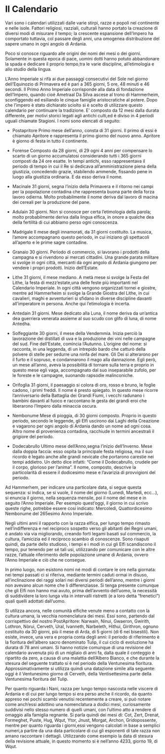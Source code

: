 # Il Calendario

Vari sono i calendari utilizzati dalle varie stirpi, razze e popoli nel continente e nelle isole. Fattori religiosi, razziali, culturali hanno portato la creazione di diversi modi di misurare il tempo; la crescente espansione dell’Impero ha comportato tuttavia, col passare degli anni, una omogenea distribuzione del sapere umano in ogni angolo di Ardania.

Poco si conosce riguardo alle origini dei nomi dei mesi o dei giorni. Solamente in questa epoca di pace, uomini dotti hanno potuto abbandonare la spada e dedicare il proprio tempo,tra le varie discipline, all’etimologia e allo studio della lingua.

L’Anno Imperiale si rifà ai due passaggi consecutivi del Sole nel giorno dell’Equinozio di Primavera ed è pari a 365 giorni, 5 ore, 48 minuti e 46 secondi. Il Primo Anno Imperiale corrisponde alla data di fondazione dell’Impero, quando cioè Ametraal Da Silva ascese al trono di Hammerheim, sconfiggendo ed esiliando le cinque famiglie aristocratiche al potere. Dopo che l’impero è stato dichiarato sciolto si è scelto di utilizzare questo calendario per continuare la tradizione. E’ composto da 12 mesi dalla durata differente, per motivi storici legati agli antichi culti,ed è diviso in 4 periodi uguali chiamate Stagioni. I nomi sono elencati di seguito:

- Postapritore
Primo mese dell’anno, consta di 31 giorni. Il primo di essi è chiamato Apritore e rappresenta il primo giorno del nuovo anno. Apritore è giorno di festa in tutto il continente.

- Forense
Composto da 28 giorni, di 29 ogni 4 anni per compensare lo scarto di un giorno accumulatosi considerando tutti i 365 giorni composti da 24 ore esatte. In tempi antichi, esso rappresentava il periodo di tempo in cui il Re si dedicava all’amministrazione piena della giustizia, concedendo grazie, stabilendo ammende, fissando pene in luogo alla giustizia ordinaria. E da esso deriva il nome.

- Macinale
31 giorni, segna l’inizio della Primavera e il ritorno nei campi per la popolazione contadina che rappresenta buona parte della forza lavoro odierna. Molto probabilmente il nome deriva dal lavoro di macina dei cereali per la produzione del pane.

- Adulain
30 giorni. Non si conosce per certa l’etimologia della parola; molto probabilmente deriva dalla lingua elfica, in onore a qualche dea della fertilità di cui abbiamo perso ogni conoscenza.

- Madrigale
Il mese degli innamorati, da 31 giorni costituito. La musica, l’amore accompagnano questo periodo, in cui iniziano gli spettacoli all’aperto e le prime sagre contadine.

- Granaio
30 giorni. Periodo di commercio, si lavorano i prodotti della campagna e si rivendono ai mercati cittadini. Una grande parata militare si svolge in ogni città, mercanti da ogni angolo di Ardania giungono per vendere i propri prodotti. Inizio dell’Estate.

- Lithe
31 giorni, il mese mediano. A metà mese si svolge la Festa del Lithe, la festa di mezz’estate,una delle feste più importanti nel Calendario Imperiale. In ogni città vengono organizzati tornei e giostre, mentre ad Hammerheim si svolge la Grande Giostra del Lithe, in cui cavalieri, maghi e avventurieri si sfidano in diverse discipline davanti all’imperatore in persona. Anche qui l’etimologia è incerta.

- Antedain
31 giorni. Mese dedicato alla Luna, il nome deriva da un’antica dea guerriera venerata assieme al suo scudo con glifo di luna, di nome Antedha.

- Solfeggiante
30 giorni, il mese della Vendemmia. Inizia perciò la lavorazione dei distillati di uva e la produzione dei vini nelle campagne del sud. Fine dell’Estate, comincia l’Autunno.
L’origine del nome: si racconta, in una leggenda, di un intrepido bardo che catturò della polvere di stelle per sedurre una ninfa del mare. Gli Dei si alterarono per il furto e il sopruso, e condannarono il mago alla dannazione. Egli però, un mese all’anno, aveva la possibilità di tornare sulla terra e proprio in questo mese egli vaga, accompagnato dal suo inseparabile zufolo, per le foreste e le campagne, suonando rapsodie malinconiche.

- Orifoglia
31 giorni, il paesaggio si colora di oro, rosso e bruno, le foglie cadono, i primi freddi. Il nome è presto spiegato. In questo mese ricorre l’anniversario della Battaglia dei Grandi Fiumi, i vecchi radunano i bambini davanti al fuoco e raccontano le gesta dei grandi eroi che liberarono l’Impero dalla minaccia oscura.

- Nembonume
Mese di pioggia, di 30 giorni composto. Proprio in questo periodo, secondo le leggende, gli Elfi uscirono dai Laghi della Creazione e vagarono per ogni angolo di Ardania dando un nome ad ogni cosa. Altro nome di provenienza contadina, racchiude in termini ancestrali il grigiore del periodo.

- Dodecabrullo
Ultimo mese dell’Anno,segna l’inizio dell’Inverno. Mese dalla doppia faccia: esso ospita la principale festa religiosa, ma il suo ricordo è legato anche alle grandi nevicate che portarono carestie nei tempi addietro. Un detto dice infatti: “Come il Dodecabrullo, crudele per il corpo, glorioso per l’anima”. Il nome, composto, descrive la particolarità di essere il dodicesimo mese e l’avarizia di provvigioni del periodo.

Ad Hammerhem, per indicare una particolare data, si segue questa sequenza: si indica, se si vuole, il nome del giorno (Lunedì, Martedì, ecc…), si enuncia il giorno, nella sequenza mensile, poi il nome del mese e in seguito l’Anno Imperiale. Per esempio quest’oggi, il giorno in cui scrivo queste righe, potrebbe essere cosi indicato: Mercoledì, Quattordicesimo Nembonume del 265esimo Anno Imperiale.

Negli ultimi anni il rapporto con la razza elfica, per lungo tempo rimasto nell’indifferenza e nel reciproco sospetto verso gli abitanti dei Regni umani, è andato via via migliorando, creando forti legami basati sul commercio, la cultura, l’amicizia ed il reciproco scambio di conoscenze.
Sono risaputi quindi, da parte dello studioso, i tempi e i modi in cui gli Elfi scandiscono il tempo, pur tenendo per sé tali usi, utilizzando per comunicare con le altre razze, l’attuale riferimento delle popolazione umane di Ardania, ovvero l’Anno Imperiale e ciò che ne consegue.

In primo luogo, non esistono nomi né modi di contare le ore nella giornata: nei tempi passati ci si riferiva, mediante termini caduti ormai in disuso, all’inclinazione dei raggi solari nei diversi periodi dell’anno, mentre i giorni non avevano alcun nome che li differenziasse. Si tenga presente comunque che gli Elfi non hanno mai avuto, prima dell’avvento dell’uomo, la necessità di suddividere la loro lunga vita in intervalli ristretti (e a loro detta “frenetici”) quali quelli adottati dall’uomo.

Si utilizza ancora, nelle comunità elfiche venute meno a contatto con la cultura umana, la vecchia nomenclatura dei mesi. Essi sono, partendo dal corrispettivo del nostro PostApritore: Narwain, Ninui, Gwaeron, Gwirith, Lothron, Nòrui, Cerveth, Ural, Ivanneth, Narbeleth, Hithui, Girithron, ognuno costituito da 30 giorni, più il mese di Arda, di 5 giorni (di 6 nei bisestili).
Non esiste, invece, una vera e propria conta degli anni: il periodo di riferimento è la fioritura dell’albero sacro denominato Tulip, il cui ciclo di evoluzione ha durata di 78 anni umani. Si hanno notizie comunque di una revisione del calendario avvenuta più di un migliaio di anni fa, dalla quale il conteggio è ripartito da zero, a causa di una malattia dell’Albero Bianco, e che durante la stesura del seguente trattato si è nel periodo della Ventunesima fioritura. Approssimativamente si utilizza quindi una datazione simile alla seguente: oggi è il Ventunesimo giorno di Cerveth, della Ventisettesima parte della Ventunesima fioritura del Tulip.

Per quanto riguarda i Nani, razza per lungo tempo nascosta nelle viscere di Ardania e di cui per lungo tempo si era perso anche il ricordo, da quanto appreso nei pochi scambi venutisi recentemente a creare, si può notare come anch’essi adottino una nomenclatura a dodici mesi, curiosamente suddivisi nello stesso numero di quelli umani, con l’ultimo atto a rendere di omaggio alla famiglia regnante.
Si parla quindi dei mesi di: Cot, Zert, Drenat, Formeghet, Puste, Hug, Wqut, Ytor, Jnust, Morgat, Archon, Gridopossente, mentre per quanto riguarda i giorni,essi vengono calcolati in base a semplici numeri,a partire da una data particolare di cui gli esponenti di tale razza non amano raccontare i dettagli. Utilizzando come esempio la data di stesura della revisione attuale, in questo momento si è nell’anno 4233, giorno 19, di Wqut.


